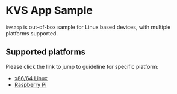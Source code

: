 # KVS App Sample

`kvsapp` is out-of-box sample for Linux based devices, with multiple platforms supported.

## Supported platforms

Please click the link to jump to guideline for specific platform:

- [x86/64 Linux](x86-x64.md)
- [Raspberry Pi](RPi.md)
